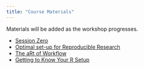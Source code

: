 ```yaml
---
title: "Course Materials"
---
```



Materials will be added as the workshop progresses. 

* [Session Zero](../slides/intro.html)
* [Optimal set-up for Reproducible Research](../slides/basic-best-practices.html)
* [The aRt of Workflow](../slides/art-of-workflow.html)
* [Getting to Know Your R Setup](../slides/your-R-setup.html)

